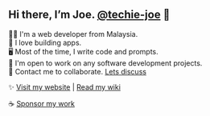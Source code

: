 ## Hi there, I’m Joe. [@techie-joe](//github.com/techie-joe) 👋

🧑‍💻 I'm a web developer from Malaysia.  
💞️ I love building apps.  
🖥️ Most of the time, I write code and prompts.  
🌱 I'm open to work on any software development projects.  
💬 Contact me to collaborate. [Lets discuss](//github.com/techie-joe/techie-joe/discussions)  

✨ [Visit my website](//techie-joe.github.io) | [Read my wiki](//github.com/techie-joe/techie-joe/wiki)  

☕️ [Sponsor my work](//github.com/sponsors/techie-joe)  

<!---
techie-joe/techie-joe is a ✨ special ✨ repository because its `README.md` (this file) appears on your GitHub profile.
You can click the Preview link to take a look at your changes.
--->
